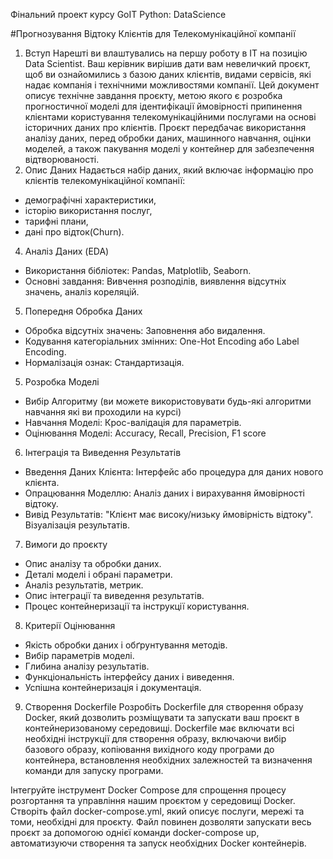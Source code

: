 Фінальний проект курсу GoIT Python: DataScience

#Прогнозування Відтоку Клієнтів для Телекомунікаційної компанії

1. Вступ
Нарешті ви влаштувались на першу роботу в IT на позицію Data Scientist. Ваш керівник вирішив дати вам невеличкий проєкт, щоб ви ознайомились з базою даних клієнтів, видами сервісів, які надає компанія і технічними можливостями компанії. 
Цей документ описує технічне завдання проєкту, метою якого є розробка прогностичної моделі для ідентифікації ймовірності припинення клієнтами користування телекомунікаційними послугами на основі історичних даних про клієнтів. Проєкт передбачає використання аналізу даних, перед обробки даних, машинного навчання, оцінки моделей, а також пакування моделі у контейнер для забезпечення відтворюваності.
2. Опис Даних
Надається набір даних, який включає інформацію про клієнтів телекомунікаційної компанії:
* демографічні характеристики,
* історію використання послуг,
* тарифні плани,
* дані про відток(Churn).
4. Аналіз Даних (EDA)
* Використання бібліотек: Pandas, Matplotlib, Seaborn.
* Основні завдання: Вивчення розподілів, виявлення відсутніх значень, аналіз кореляцій.
5. Попередня Обробка Даних
* Обробка відсутніх значень: Заповнення або видалення.
* Кодування категоріальних змінних: One-Hot Encoding або Label Encoding.
* Нормалізація ознак: Стандартизація.
5. Розробка Моделі
* Вибір Алгоритму (ви можете використовувати будь-які алгоритми навчання які ви проходили на курсі)
* Навчання Моделі: Крос-валідація для параметрів.
* Оцінювання Моделі: Accuracy, Recall, Precision, F1 score
6. Інтеграція та Виведення Результатів
* Введення Даних Клієнта: Інтерфейс або процедура для даних нового клієнта.
* Опрацювання Моделлю: Аналіз даних і вирахування ймовірності відтоку.
* Вивід Результатів: "Клієнт має високу/низьку ймовірність відтоку". Візуалізація результатів.

7. Вимоги до проєкту 
* Опис аналізу та обробки даних.
* Деталі моделі і обрані параметри.
* Аналіз результатів, метрик.
* Опис інтеграції та виведення результатів.
* Процес контейнеризації та інструкції користування.
8. Критерії Оцінювання
* Якість обробки даних і обґрунтування методів.
* Вибір параметрів моделі.
* Глибина аналізу результатів.
* Функціональність інтерфейсу даних і виведення.
* Успішна контейнеризація і документація.
9. Створення Dockerfile
Розробіть Dockerfile для створення образу Docker, який дозволить розміщувати та запускати ваш проєкт в контейнеризованому середовищі. Dockerfile має включати всі необхідні інструкції для створення образу, включаючи вибір базового образу, копіювання вихідного коду програми до контейнера, встановлення необхідних залежностей та визначення команди для запуску програми.

Інтегруйте інструмент Docker Compose для спрощення процесу розгортання та управління нашим проєктом у середовищі Docker. Створіть файл docker-compose.yml, який описує послуги, мережі та томи, необхідні для проєкту. Файл повинен дозволяти запускати весь проєкт за допомогою однієї команди docker-compose up, автоматизуючи створення та запуск необхідних Docker контейнерів.

